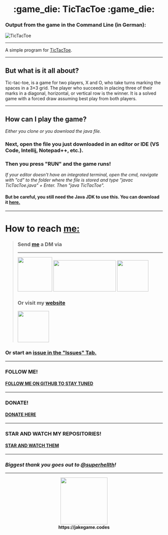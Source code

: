 <h1 align="center">:game_die: TicTacToe :game_die:</h1>

### **Output from the game in the Command Line (in German):**
![TicTacToe](https://user-images.githubusercontent.com/71566988/115288448-be2d6100-a151-11eb-8544-ff3fd612ec7a.gif "Output from the game in the Command Line")
****
A simple program for [TicTacToe](https://en.wikipedia.org/wiki/Tic-tac-toe).
****
## **But what is it all about?**
Tic-tac-toe, is a game for two players, X and O, who take turns marking the spaces in a 3×3 grid. The player who succeeds in placing three of their marks in a diagonal, horizontal, or vertical row is the winner. It is a solved game with a forced draw assuming best play from both players.
*****
## **How can I play the game?**
*Either you clone or you download the java file.*<br>
### Next, open the file you just downloaded in an editor or IDE (VS Code, Intellij, Notepad++, etc.).<br>
### Then you press "RUN" and the game runs!
*If your editor doesn't have an integrated terminal, open the cmd, navigate with "cd" to the folder where the file is stored and type "javac TicTacToe.java" + Enter. Then "java TicTacToe".* <br>
#### **But be careful, you still need the Java JDK to use this. You can download it [here.](https://www.oracle.com/java/technologies/javase-jdk16-downloads.html "Downlaod the Java JDK HERE!")**
****
# How to reach [me:](https://github.com/JakeGame3/AboutMe) <br>

> ### **Send [me](https://github.com/JakeGame3/AboutMe) a DM via** <br>
> ****
>[<img src="https://user-images.githubusercontent.com/71566988/115141308-cb582c00-a03b-11eb-885e-ed3b4773ddbe.gif" width="110" height="110"/>](https://discordapp.com/users/601715164835741696 "Send me a MESSAGE via Discord")
>[<img src="https://media.giphy.com/media/iFgzUCWgxj7B22ik2K/giphy.gif" width="200" height="100"/>](https://www.reddit.com/user/JakeGame3 "Send me a MESSAGE via Reddit") 
>[<img src="https://media.giphy.com/media/ktfqJcs9AVf4HeDLFK/giphy.gif" width="100" height="100"/>](https://twitter.com/Jake_Game3 "Send me a MESSAGE via Twitter")<br>
> ### **Or visit my [website](https://jakegame.codes)**
> [<img src="https://media.giphy.com/media/ZgTR3UQ9XAWDvqy9jv/giphy.gif" width="100" height="100"/>](https://jakegame.codes "VIEW MY WEBSITE!")
### Or start an [issue in the "Issues" Tab.](https://github.com/JakeGame3/Meiern/issues "Create an issue!")
****
### FOLLOW ME!
#### [FOLLOW ME ON GITHUB TO STAY TUNED](https://github.com/JakeGame3 "Follow")
****
### DONATE!
#### [DONATE HERE](https://paypal.me/jakegame3 "Donate")
****
### STAR AND WATCH MY REPOSITORIES!
#### [STAR AND WATCH THEM](https://github.com/JakeGame3?tab=repositories " Star and Watch")
****
### *Biggest thank you goes out to [@superhellth](https://github.com/superhellth)!*
****
<p align="center">
  <img width="150" height="150" src="https://media.giphy.com/media/ZgTR3UQ9XAWDvqy9jv/giphy.gif"><br>
  <b>https://jakegame.codes</b>
</p>

